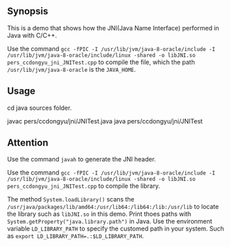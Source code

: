 ## Synopsis

This is a demo that shows how the JNI(Java Name Interface) performed in Java with C/C++.

Use the command `gcc -fPIC -I /usr/lib/jvm/java-8-oracle/include -I /usr/lib/jvm/java-8-oracle/include/linux -shared -o libJNI.so pers_ccdongyu_jni_JNITest.cpp` to compile the file, which the path `/usr/lib/jvm/java-8-oracle` is the `JAVA_HOME`.

## Usage

cd java sources folder.

javac pers/ccdongyu/jni/JNITest.java 
java pers/ccdongyu/jni/JNITest

## Attention

Use the command `javah` to generate the JNI header.

Use the command `gcc -fPIC -I /usr/lib/jvm/java-8-oracle/include -I /usr/lib/jvm/java-8-oracle/include/linux -shared -o libJNI.so pers_ccdongyu_jni_JNITest.cpp` to compile the library.

The method `System.loadLibrary()` scans the `/usr/java/packages/lib/amd64:/usr/lib64:/lib64:/lib:/usr/lib` to locate the library such as `libJNI.so` in this demo.
Print thoes paths with `System.getProperty("java.library.path")` in Java.
Use the environment variable `LD_LIBRARY_PATH` to specify the customed path in your system. Such as `export LD_LIBRARY_PATH=.:$LD_LIBRARY_PATH`.
